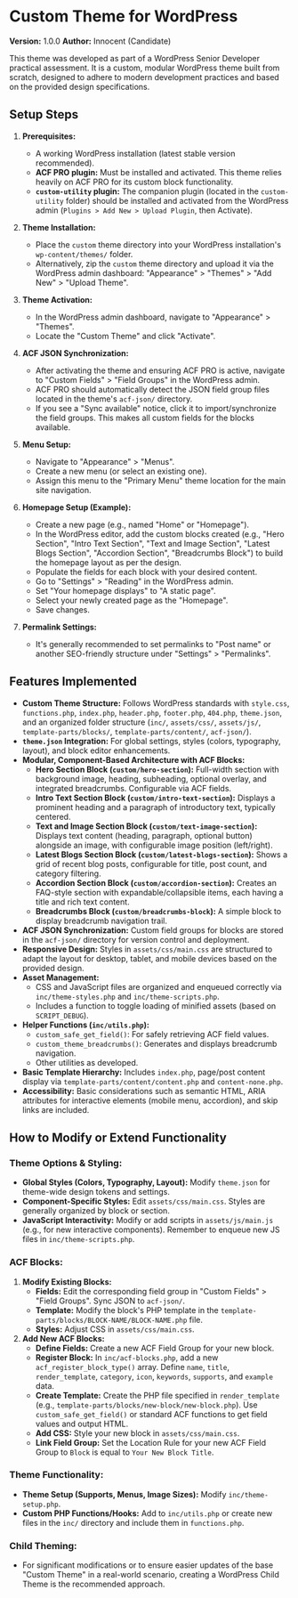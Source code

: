 # Custom Theme for WordPress

**Version:** 1.0.0
**Author:** Innocent (Candidate)

This theme was developed as part of a WordPress Senior Developer practical assessment. It is a custom, modular WordPress theme built from scratch, designed to adhere to modern development practices and based on the provided design specifications.

## Setup Steps

1.  **Prerequisites:**
    * A working WordPress installation (latest stable version recommended).
    * **ACF PRO plugin:** Must be installed and activated. This theme relies heavily on ACF PRO for its custom block functionality.
    * **`custom-utility` plugin:** The companion plugin (located in the `custom-utility` folder) should be installed and activated from the WordPress admin (`Plugins > Add New > Upload Plugin`, then Activate).

2.  **Theme Installation:**
    * Place the `custom` theme directory into your WordPress installation's `wp-content/themes/` folder.
    * Alternatively, zip the `custom` theme directory and upload it via the WordPress admin dashboard: "Appearance" > "Themes" > "Add New" > "Upload Theme".

3.  **Theme Activation:**
    * In the WordPress admin dashboard, navigate to "Appearance" > "Themes".
    * Locate the "Custom Theme" and click "Activate".

4.  **ACF JSON Synchronization:**
    * After activating the theme and ensuring ACF PRO is active, navigate to "Custom Fields" > "Field Groups" in the WordPress admin.
    * ACF PRO should automatically detect the JSON field group files located in the theme's `acf-json/` directory.
    * If you see a "Sync available" notice, click it to import/synchronize the field groups. This makes all custom fields for the blocks available.

5.  **Menu Setup:**
    * Navigate to "Appearance" > "Menus".
    * Create a new menu (or select an existing one).
    * Assign this menu to the "Primary Menu" theme location for the main site navigation.

6.  **Homepage Setup (Example):**
    * Create a new page (e.g., named "Home" or "Homepage").
    * In the WordPress editor, add the custom blocks created (e.g., "Hero Section", "Intro Text Section", "Text and Image Section", "Latest Blogs Section", "Accordion Section", "Breadcrumbs Block") to build the homepage layout as per the design.
    * Populate the fields for each block with your desired content.
    * Go to "Settings" > "Reading" in the WordPress admin.
    * Set "Your homepage displays" to "A static page".
    * Select your newly created page as the "Homepage".
    * Save changes.

7.  **Permalink Settings:**
    * It's generally recommended to set permalinks to "Post name" or another SEO-friendly structure under "Settings" > "Permalinks".

## Features Implemented

* **Custom Theme Structure:** Follows WordPress standards with `style.css`, `functions.php`, `index.php`, `header.php`, `footer.php`, `404.php`, `theme.json`, and an organized folder structure (`inc/`, `assets/css/`, `assets/js/`, `template-parts/blocks/`, `template-parts/content/`, `acf-json/`).
* **`theme.json` Integration:** For global settings, styles (colors, typography, layout), and block editor enhancements.
* **Modular, Component-Based Architecture with ACF Blocks:**
    * **Hero Section Block (`custom/hero-section`):** Full-width section with background image, heading, subheading, optional overlay, and integrated breadcrumbs. Configurable via ACF fields.
    * **Intro Text Section Block (`custom/intro-text-section`):** Displays a prominent heading and a paragraph of introductory text, typically centered.
    * **Text and Image Section Block (`custom/text-image-section`):** Displays text content (heading, paragraph, optional button) alongside an image, with configurable image position (left/right).
    * **Latest Blogs Section Block (`custom/latest-blogs-section`):** Shows a grid of recent blog posts, configurable for title, post count, and category filtering.
    * **Accordion Section Block (`custom/accordion-section`):** Creates an FAQ-style section with expandable/collapsible items, each having a title and rich text content.
    * **Breadcrumbs Block (`custom/breadcrumbs-block`):** A simple block to display breadcrumb navigation trail.
* **ACF JSON Synchronization:** Custom field groups for blocks are stored in the `acf-json/` directory for version control and deployment.
* **Responsive Design:** Styles in `assets/css/main.css` are structured to adapt the layout for desktop, tablet, and mobile devices based on the provided design.
* **Asset Management:**
    * CSS and JavaScript files are organized and enqueued correctly via `inc/theme-styles.php` and `inc/theme-scripts.php`.
    * Includes a function to toggle loading of minified assets (based on `SCRIPT_DEBUG`).
* **Helper Functions (`inc/utils.php`):**
    * `custom_safe_get_field()`: For safely retrieving ACF field values.
    * `custom_theme_breadcrumbs()`: Generates and displays breadcrumb navigation.
    * Other utilities as developed.
* **Basic Template Hierarchy:** Includes `index.php`, page/post content display via `template-parts/content/content.php` and `content-none.php`.
* **Accessibility:** Basic considerations such as semantic HTML, ARIA attributes for interactive elements (mobile menu, accordion), and skip links are included.

## How to Modify or Extend Functionality

### Theme Options & Styling:
* **Global Styles (Colors, Typography, Layout):** Modify `theme.json` for theme-wide design tokens and settings.
* **Component-Specific Styles:** Edit `assets/css/main.css`. Styles are generally organized by block or section.
* **JavaScript Interactivity:** Modify or add scripts in `assets/js/main.js` (e.g., for new interactive components). Remember to enqueue new JS files in `inc/theme-scripts.php`.

### ACF Blocks:
1.  **Modify Existing Blocks:**
    * **Fields:** Edit the corresponding field group in "Custom Fields" > "Field Groups". Sync JSON to `acf-json/`.
    * **Template:** Modify the block's PHP template in the `template-parts/blocks/BLOCK-NAME/BLOCK-NAME.php` file.
    * **Styles:** Adjust CSS in `assets/css/main.css`.
2.  **Add New ACF Blocks:**
    * **Define Fields:** Create a new ACF Field Group for your new block.
    * **Register Block:** In `inc/acf-blocks.php`, add a new `acf_register_block_type()` array. Define `name`, `title`, `render_template`, `category`, `icon`, `keywords`, `supports`, and `example` data.
    * **Create Template:** Create the PHP file specified in `render_template` (e.g., `template-parts/blocks/new-block/new-block.php`). Use `custom_safe_get_field()` or standard ACF functions to get field values and output HTML.
    * **Add CSS:** Style your new block in `assets/css/main.css`.
    * **Link Field Group:** Set the Location Rule for your new ACF Field Group to `Block` is equal to `Your New Block Title`.

### Theme Functionality:
* **Theme Setup (Supports, Menus, Image Sizes):** Modify `inc/theme-setup.php`.
* **Custom PHP Functions/Hooks:** Add to `inc/utils.php` or create new files in the `inc/` directory and include them in `functions.php`.

### Child Theming:
* For significant modifications or to ensure easier updates of the base "Custom Theme" in a real-world scenario, creating a WordPress Child Theme is the recommended approach.

